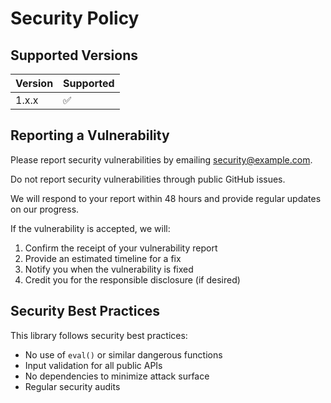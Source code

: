 # Security Policy

## Supported Versions

| Version | Supported          |
| ------- | ------------------ |
| 1.x.x   | :white_check_mark: |

## Reporting a Vulnerability

Please report security vulnerabilities by emailing [security@example.com](mailto:security@example.com).

Do not report security vulnerabilities through public GitHub issues.

We will respond to your report within 48 hours and provide regular updates on our progress.

If the vulnerability is accepted, we will:

1. Confirm the receipt of your vulnerability report
2. Provide an estimated timeline for a fix
3. Notify you when the vulnerability is fixed
4. Credit you for the responsible disclosure (if desired)

## Security Best Practices

This library follows security best practices:

- No use of `eval()` or similar dangerous functions
- Input validation for all public APIs
- No dependencies to minimize attack surface
- Regular security audits
